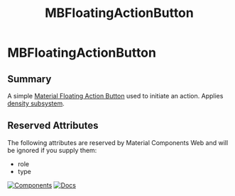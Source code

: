 ﻿---
uid: C.MBFloatingActionButton
title: MBFloatingActionButton
---
# MBFloatingActionButton

## Summary

A simple [Material Floating Action Button](https://material-web.dev/components/fab/) used to initiate an action. Applies [density subsystem](xref:A.Density).

## Reserved Attributes

The following attributes are reserved by Material Components Web and will be ignored if you supply them:

- role
- type

[![Components](https://img.shields.io/static/v1?label=Components&message=Core&color=blue)](xref:A.CoreComponents)
[![Docs](https://img.shields.io/static/v1?label=API%20Documentation&message=MBFloatingActionButton&color=brightgreen)](xref:Material.Blazor.MBFloatingActionButton)
